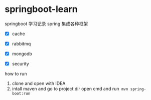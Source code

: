 # springboot-learn
springboot 学习记录
spring 集成各种框架
- [X] cache
- [X] rabbitmq
- [X] mongodb
- [X] security


how to run

1. clone and open with IDEA
2. intall maven and go to project dir open cmd and run`` mvn spring-boot:run``
